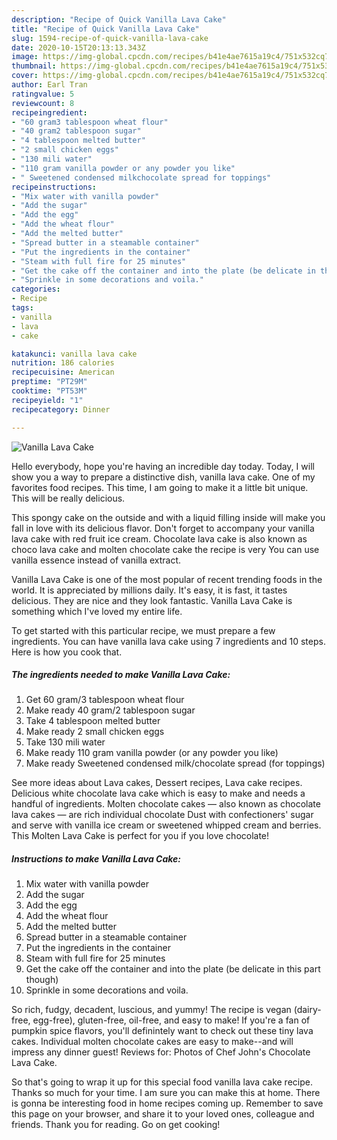 ```yaml
---
description: "Recipe of Quick Vanilla Lava Cake"
title: "Recipe of Quick Vanilla Lava Cake"
slug: 1594-recipe-of-quick-vanilla-lava-cake
date: 2020-10-15T20:13:13.343Z
image: https://img-global.cpcdn.com/recipes/b41e4ae7615a19c4/751x532cq70/vanilla-lava-cake-recipe-main-photo.jpg
thumbnail: https://img-global.cpcdn.com/recipes/b41e4ae7615a19c4/751x532cq70/vanilla-lava-cake-recipe-main-photo.jpg
cover: https://img-global.cpcdn.com/recipes/b41e4ae7615a19c4/751x532cq70/vanilla-lava-cake-recipe-main-photo.jpg
author: Earl Tran
ratingvalue: 5
reviewcount: 8
recipeingredient:
- "60 gram3 tablespoon wheat flour"
- "40 gram2 tablespoon sugar"
- "4 tablespoon melted butter"
- "2 small chicken eggs"
- "130 mili water"
- "110 gram vanilla powder or any powder you like"
- " Sweetened condensed milkchocolate spread for toppings"
recipeinstructions:
- "Mix water with vanilla powder"
- "Add the sugar"
- "Add the egg"
- "Add the wheat flour"
- "Add the melted butter"
- "Spread butter in a steamable container"
- "Put the ingredients in the container"
- "Steam with full fire for 25 minutes"
- "Get the cake off the container and into the plate (be delicate in this part though)"
- "Sprinkle in some decorations and voila."
categories:
- Recipe
tags:
- vanilla
- lava
- cake

katakunci: vanilla lava cake 
nutrition: 186 calories
recipecuisine: American
preptime: "PT29M"
cooktime: "PT53M"
recipeyield: "1"
recipecategory: Dinner

---
```



![Vanilla Lava Cake](https://img-global.cpcdn.com/recipes/b41e4ae7615a19c4/751x532cq70/vanilla-lava-cake-recipe-main-photo.jpg)

Hello everybody, hope you're having an incredible day today. Today, I will show you a way to prepare a distinctive dish, vanilla lava cake. One of my favorites food recipes. This time, I am going to make it a little bit unique. This will be really delicious.

This spongy cake on the outside and with a liquid filling inside will make you fall in love with its delicious flavor. Don&#39;t forget to accompany your vanilla lava cake with red fruit ice cream. Chocolate lava cake is also known as choco lava cake and molten chocolate cake the recipe is very You can use vanilla essence instead of vanilla extract.

Vanilla Lava Cake is one of the most popular of recent trending foods in the world. It is appreciated by millions daily. It's easy, it is fast, it tastes delicious. They are nice and they look fantastic. Vanilla Lava Cake is something which I've loved my entire life.


To get started with this particular recipe, we must prepare a few ingredients. You can have vanilla lava cake using 7 ingredients and 10 steps. Here is how you cook that.

<!--inarticleads1-->

##### The ingredients needed to make Vanilla Lava Cake:

1. Get 60 gram/3 tablespoon wheat flour
1. Make ready 40 gram/2 tablespoon sugar
1. Take 4 tablespoon melted butter
1. Make ready 2 small chicken eggs
1. Take 130 mili water
1. Make ready 110 gram vanilla powder (or any powder you like)
1. Make ready  Sweetened condensed milk/chocolate spread (for toppings)


See more ideas about Lava cakes, Dessert recipes, Lava cake recipes. Delicious white chocolate lava cake which is easy to make and needs a handful of ingredients. Molten chocolate cakes — also known as chocolate lava cakes — are rich individual chocolate Dust with confectioners&#39; sugar and serve with vanilla ice cream or sweetened whipped cream and berries. This Molten Lava Cake is perfect for you if you love chocolate! 

<!--inarticleads2-->

##### Instructions to make Vanilla Lava Cake:

1. Mix water with vanilla powder
1. Add the sugar
1. Add the egg
1. Add the wheat flour
1. Add the melted butter
1. Spread butter in a steamable container
1. Put the ingredients in the container
1. Steam with full fire for 25 minutes
1. Get the cake off the container and into the plate (be delicate in this part though)
1. Sprinkle in some decorations and voila.


So rich, fudgy, decadent, luscious, and yummy! The recipe is vegan (dairy-free, egg-free), gluten-free, oil-free, and easy to make! If you&#39;re a fan of pumpkin spice flavors, you&#39;ll definintely want to check out these tiny lava cakes. Individual molten chocolate cakes are easy to make--and will impress any dinner guest! Reviews for: Photos of Chef John&#39;s Chocolate Lava Cake. 

So that's going to wrap it up for this special food vanilla lava cake recipe. Thanks so much for your time. I am sure you can make this at home. There is gonna be interesting food in home recipes coming up. Remember to save this page on your browser, and share it to your loved ones, colleague and friends. Thank you for reading. Go on get cooking!
